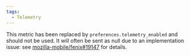 ```yaml
---
tags:
  - Telemetry
---
```


This metric has been replaced by `preferences.telemetry_enabled` and should not be used.
It will often be sent as null due to an implementation issue: see [mozilla-mobile/fenix#19147](https://github.com/mozilla-mobile/fenix/issues/19147) for details.
